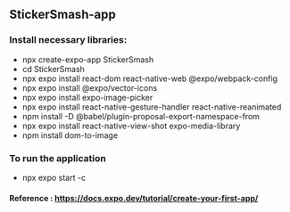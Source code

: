 ## StickerSmash-app

### Install necessary libraries:

   * npx create-expo-app StickerSmash
   * cd StickerSmash
   * npx expo install react-dom react-native-web @expo/webpack-config
   * npx expo install @expo/vector-icons
   * npx expo install expo-image-picker
   * npx expo install react-native-gesture-handler react-native-reanimated
   * npm install -D @babel/plugin-proposal-export-namespace-from
   * npx expo install react-native-view-shot expo-media-library
   * npm install dom-to-image

### To run the application 
   * npx expo start -c

#### Reference : https://docs.expo.dev/tutorial/create-your-first-app/
